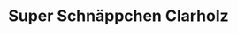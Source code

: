 ---
title: "Super Schnäppchen Clarholz"
url: /herzebrock-clarholz/super-schnaeppchen-clarholz/
shop: Kramladen
---